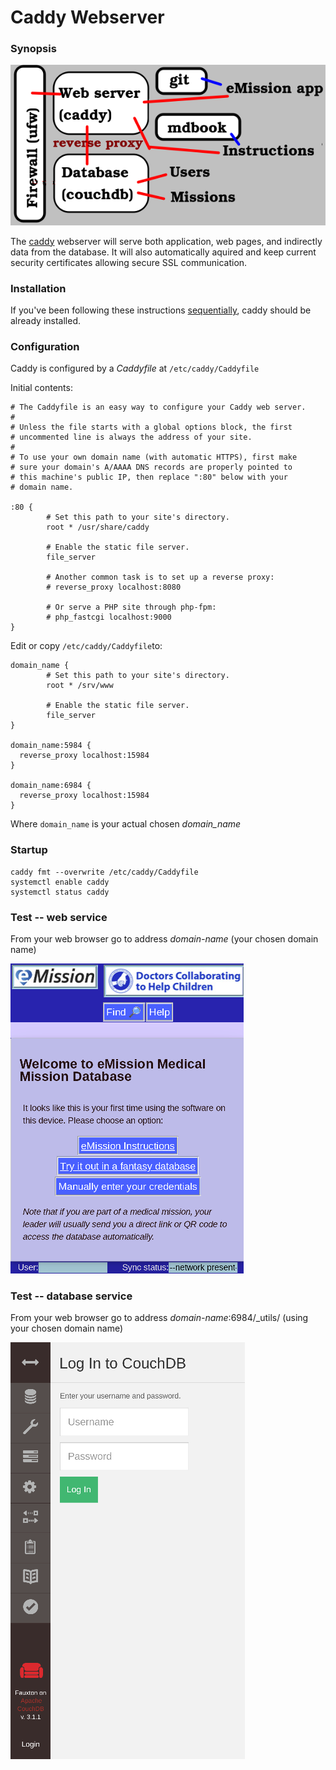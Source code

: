 # Caddy Webserver

### Synopsis

![](images/server_struct1.png)

The [caddy](https://caddyserver.com/) webserver will serve both application, web pages, and indirectly data from the database. It will also automatically aquired and keep current security certificates allowing secure SSL communication.

### Installation

If you've been following these instructions [sequentially](initial_server.html), caddy should be already installed.

### Configuration

Caddy is configured by a *Caddyfile* at `/etc/caddy/Caddyfile`

Initial contents:

```
# The Caddyfile is an easy way to configure your Caddy web server.
#
# Unless the file starts with a global options block, the first
# uncommented line is always the address of your site.
#
# To use your own domain name (with automatic HTTPS), first make
# sure your domain's A/AAAA DNS records are properly pointed to
# this machine's public IP, then replace ":80" below with your
# domain name.

:80 {
        # Set this path to your site's directory.
        root * /usr/share/caddy

        # Enable the static file server.
        file_server

        # Another common task is to set up a reverse proxy:
        # reverse_proxy localhost:8080

        # Or serve a PHP site through php-fpm:
        # php_fastcgi localhost:9000
}
```

Edit or copy `/etc/caddy/Caddyfile`to:

```
domain_name {
        # Set this path to your site's directory.
        root * /srv/www

        # Enable the static file server.
        file_server
}

domain_name:5984 {
  reverse_proxy localhost:15984
}

domain_name:6984 {
  reverse_proxy localhost:15984
}
```
Where `domain_name` is your actual chosen *domain_name*

### Startup

```
caddy fmt --overwrite /etc/caddy/Caddyfile
systemctl enable caddy
systemctl status caddy
```
### Test -- web service

From your web browser go to address *domain-name* (your chosen domain name)

![](images/FirstTime.png)

### Test -- database service

From your web browser go to address *domain-name*:6984/_utils/ (using your chosen domain name)

![](images/Fauxton1.png)
